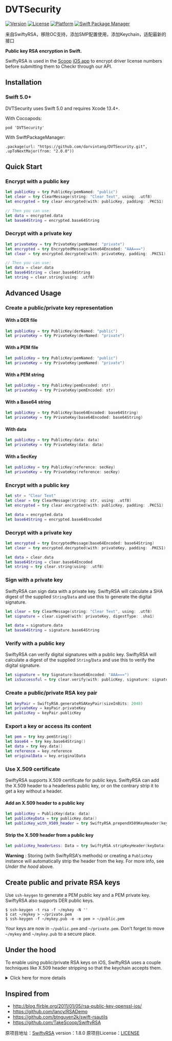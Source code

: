 # DVTSecurity

[![Version](https://img.shields.io/cocoapods/v/DVTSecurity.svg?style=flat)](https://cocoapods.org/pods/DVTSecurity) [![License](https://img.shields.io/cocoapods/l/DVTSecurity.svg?style=flat)](https://cocoapods.org/pods/DVTSecurity) [![Platform](https://img.shields.io/cocoapods/p/DVTSecurity.svg?style=flat)](https://cocoapods.org/pods/DVTSecurity) [![Swift Package Manager](https://rawgit.com/jlyonsmith/artwork/master/SwiftPackageManager/swiftpackagemanager-compatible.svg)](https://swift.org/package-manager/)


来自SwiftyRSA，移除OC支持，添加SMP配置使用，添加Keychain，适配最新的接口

**Public key RSA encryption in Swift.**

SwiftyRSA is used in the [Scoop](https://www.takescoop.com/) [iOS app](https://itunes.apple.com/us/app/scoop-easy-custom-carpooling/id997978145?mt=8) to encrypt driver license numbers before submitting them to Checkr through our API.

Installation
------------

### Swift 5.0+

DVTSecurity uses Swift 5.0 and requires Xcode 13.4+.

With Cocoapods:

```
pod 'DVTSecurity'
```

With SwiftPackageManager:

```
.package(url: "https://github.com/darvintang/DVTSecurity.git", .upToNextMajor(from: "2.0.0"))
```

Quick Start
-----------

### Encrypt with a public key

```swift
let publicKey = try PublicKey(pemNamed: "public")
let clear = try ClearMessage(string: "Clear Text", using: .utf8)
let encrypted = try clear.encrypted(with: publicKey, padding: .PKCS1)

// Then you can use:
let data = encrypted.data
let base64String = encrypted.base64String
```

### Decrypt with a private key

```swift
let privateKey = try PrivateKey(pemNamed: "private")
let encrypted = try EncryptedMessage(base64Encoded: "AAA===")
let clear = try encrypted.decrypted(with: privateKey, padding: .PKCS1)

// Then you can use:
let data = clear.data
let base64String = clear.base64String
let string = clear.string(using: .utf8)
```


Advanced Usage
--------------

### Create a public/private key representation

#### With a DER file

```swift
let publicKey = try PublicKey(derNamed: "public")
let privateKey = try PrivateKey(derNamed: "private")
```

#### With a PEM file

```swift
let publicKey = try PublicKey(pemNamed: "public")
let privateKey = try PrivateKey(pemNamed: "private")
```

#### With a PEM string

```swift
let publicKey = try PublicKey(pemEncoded: str)
let privateKey = try PrivateKey(pemEncoded: str)
```

#### With a Base64 string

```swift
let publicKey = try PublicKey(base64Encoded: base64String)
let privateKey = try PrivateKey(base64Encoded: base64String)
```

#### With data

```swift
let publicKey = try PublicKey(data: data)
let privateKey = try PrivateKey(data: data)
```

#### With a SecKey

```swift
let publicKey = try PublicKey(reference: secKey)
let privateKey = try PrivateKey(reference: secKey)
```

### Encrypt with a public key

```swift
let str = "Clear Text"
let clear = try ClearMessage(string: str, using: .utf8)
let encrypted = try clear.encrypted(with: publicKey, padding: .PKCS1)

let data = encrypted.data
let base64String = encrypted.base64Encoded
```

### Decrypt with a private key

```swift
let encrypted = try EncryptedMessage(base64Encoded: base64String)
let clear = try encrypted.decrypted(with: privateKey, padding: .PKCS1)

let data = clear.data
let base64String = clear.base64Encoded
let string = try clear.string(using: .utf8)
```

### Sign with a private key

SwiftyRSA can sign data with a private key. SwiftyRSA will calculate a SHA digest of the supplied `String`/`Data` and use this to generate the digital signature.

```swift
let clear = try ClearMessage(string: "Clear Text", using: .utf8)
let signature = clear.signed(with: privateKey, digestType: .sha1)

let data = signature.data
let base64String = signature.base64String
```

### Verify with a public key

SwiftyRSA can verify digital signatures with a public key. SwiftyRSA will calculate a digest of the supplied `String`/`Data` and use this to verify the digital signature.

```swift
let signature = try Signature(base64Encoded: "AAA===")
let isSuccessful = try clear.verify(with: publicKey, signature: signature, digestType: .sha1)
```

### Create a public/private RSA key pair

```swift
let keyPair = SwiftyRSA.generateRSAKeyPair(sizeInBits: 2048)
let privateKey = keyPair.privateKey
let publicKey = keyPair.publicKey
```

### Export a key or access its content

```swift
let pem = try key.pemString()
let base64 = try key.base64String()
let data = try key.data()
let reference = key.reference
let originalData = key.originalData
```

### Use X.509 certificate 
SwiftyRSA supports X.509 certificate for public keys. SwiftyRSA can add the X.509 header to a headerless public key, or on the contrary  strip it to get a key without a header.
#### Add an X.509 header to a public key 
```swift
let publicKey = PublicKey(data: data)
let publicKeyData = try publicKey.data()
let publicKey_with_X509_header = try SwiftyRSA.prependX509KeyHeader(keyData: publicKeyData)
```
#### Strip the X.509 header from a public key 
```swift
let publicKey_headerLess: Data = try SwiftyRSA.stripKeyHeader(keyData: publicKey_with_X509_header)
```

**Warning** : Storing  (with SwiftyRSA's methods) or creating a ```PublicKey``` instance will automatically strip the header from the key. For more info, see *Under the hood* above.

Create public and private RSA keys
----------------------------------

Use `ssh-keygen` to generate a PEM public key and a PEM private key. SwiftyRSA also supports DER public keys.

```
$ ssh-keygen -t rsa -f ~/mykey -N ''
$ cat ~/mykey > ~/private.pem
$ ssh-keygen -f ~/mykey.pub -e -m pem > ~/public.pem
```

Your keys are now in `~/public.pem` and `~/private.pem`. Don't forget to move `~/mykey` and `~/mykey.pub` to a secure place.

Under the hood
--------------

To enable using public/private RSA keys on iOS, SwiftyRSA uses a couple techniques like X.509 header stripping so that the keychain accepts them.

<details>
	<summary>Click here for more details</summary>

When encrypting using a public key:

 - If the key is in PEM format, get rid of its meta data and convert it to Data
 - Strip the public key X.509 header, otherwise the keychain won't accept it
 - Add the public key to the keychain, with a random tag
 - Get a reference on the key using the key tag
 - Use `SecKeyEncrypt` to encrypt a `ClearMessage` using the key reference and the message data.
 - Store the resulting encrypted data to an `EncryptedMessage`
 - When the key gets deallocated, delete the public key from the keychain using its tag

When decrypting using a private key:

 - Get rid of PEM meta data and convert to Data
 - Add the private key to the app keychain, with a random tag
 - Get a reference on the key using the key tag
 - Use `SecKeyDecrypt` to decrypt an `EncryptedMessage` using the key reference and the encrypted message data
 - Store the resulting decrypted data to a `ClearMessage`
 - Delete private key from keychain using tag
</details>

Inspired from
-------------

 - <http://blog.flirble.org/2011/01/05/rsa-public-key-openssl-ios/>
 - <https://github.com/lancy/RSADemo>
 - <https://github.com/btnguyen2k/swift-rsautils>
 - <https://github.com/TakeScoop/SwiftyRSA>

原项目地址：[SwiftyRSA](https://github.com/TakeScoop/SwiftyRSA) version：1.8.0
原项目License：[LICENSE](https://github.com/TakeScoop/SwiftyRSA/blob/master/LICENSE)
